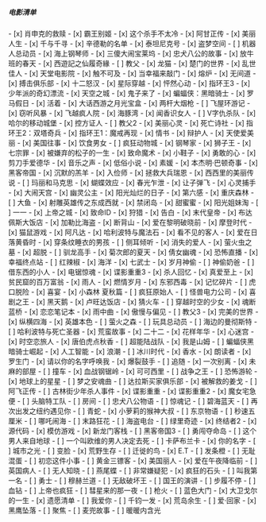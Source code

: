 
<h5>电影清单</h5>
<!-- ![](/img/in-post/movie-list.png) -->
- [x] 肖申克的救赎
- [x] 霸王别姬
- [x] 这个杀手不太冷 
- [x] 阿甘正传
- [x] 美丽人生
- [x] 千与千寻
- [x] 辛德勒的名单
- [x] 泰坦尼克号	
- [x] 盗梦空间
- [ ] 机器人总动员
- [x] 海上钢琴师
- [x] 三傻大闹宝莱坞 
- [x] 忠犬八公的故事
- [x] 放牛班的春天
- [x] 西遊記之仙履奇緣
- [ ] 教父 
- [x] 龙猫
- [x] 楚门的世界
- [x] 乱世佳人
- [x] 天堂电影院
- [x] 触不可及
- [x] 当幸福来敲门
- [x] 熔炉
- [x] 无间道
- [x] 搏击俱乐部
- [x] 十二怒汉
- [x] 星际穿越
- [x] 怦然心动
- [x] 指环王3
- [x] 少年派的奇幻漂流
- [x] 天空之城
- [x] 鬼子来了
- [x] 蝙蝠侠：黑暗骑士
- [x] 罗马假日
- [x] 活着
- [x] 大话西游之月光宝盒
- [x] 两杆大烟枪
- [ ] 飞屋环游记
- [x] 窃听风暴
- [x] 飞越疯人院
- [x] 海豚湾
- [x] 闻香识女人
- [ ] V字仇杀队
- [x] 哈尔的移动城堡
- [x] 控方证人
- [ ] 教父2
- [x] 美丽心灵
- [x] 死亡诗社
- [x] 指环王2：双塔奇兵
- [x] 指环王1：魔戒再现
- [x] 情书
- [x] 辩护人
- [x] 天使爱美丽
- [x] 美国往事
- [x] 饮食男女
- [ ] 疯狂动物城
- [x] 钢琴家
- [x] 狮子王
- [x] 七宗罪
- [x] 被嫌弃的松子的一生
- [x] 致命魔术
- [x] 小鞋子
- [x] 勇敢的心
- [x] 剪刀手爱德华
- [x] 音乐之声
- [x] 低俗小说
- [x] 素媛
- [x] 本杰明·巴顿奇事
- [x] 黑客帝国
- [x] 沉默的羔羊
- [x] 入俭师
- [x] 拯救大兵瑞恩
- [x] 西西里的美丽传说
- [ ] 玛丽和马克思
- [x] 蝴蝶效应
- [x] 春光乍泄
- [x] 让子弹飞
- [x] 心灵捕手
- [x] 大闹天宫
- [x] 幽灵公主
- [x] 阳光灿烂的日子
- [x] 第六感
- [x] 重庆森林
- [ ] 大鱼
- [x] 射雕英雄传之东成西就
- [x] 禁闭岛
- [x] 甜蜜蜜
- [x] 阳光姐妹淘
- [ ] 一一
- [x] 上帝之城
- [x] 致命ID
- [x] 狩猎
- [x] 告白
- [x] 末代皇帝
- [x] 布达佩斯大饭店
- [x] 加勒比海盗
- [x] 断背山
- [x] 爱在黎明破晓前
- [x] 摩登时代
- [x] 猫鼠游戏
- [x] 阿凡达
- [x] 哈利波特与魔法石
- [x] 看不见的客人
- [x] 爱在日落黄昏时
- [x] 穿条纹睡衣的男孩
- [ ] 侧耳倾听
- [x] 消失的爱人
- [x] 萤火虫之墓
- [x] 超脱
- [ ] 驯龙高手
- [x] 菊次郎的夏天
- [x] 倩女幽魂
- [x] 恐怖直播
- [x] 幸福终点站
- [ ] 红辣椒
- [x] 海洋
- [x] 七武士
- [x] 岁月神偷
- [ ] 神偷奶爸
- [ ] 借东西的小人
- [x] 电锯惊魂
- [x] 谍影重重3
- [x] 杀人回忆
- [x] 真爱至上
- [x] 贫民窟的百万富翁
- [x] 雨人
- [x] 燃情岁月
- [x] 东邪西毒
- [x] 记忆碎片
- [ ] 虎口脱险
- [x] 喜宴
- [x] 小森林 夏秋篇
- [ ] 疯狂原始人
- [ ] 怪兽电力公司
- [x] 喜剧之王
- [x] 黑天鹅
- [x] 卢旺达饭店
- [x] 猜火车
- [ ] 穿越时空的少女
- [x] 魂断蓝桥
- [x] 恋恋笔记本
- [x] 雨中曲
- [x] 傲慢与偏见
- [ ] 教父3
- [x] 完美的世界
- [x] 纵横四海
- [x] 英雄本色
- [ ] 萤火之森
- [ ] 玩具总动员 
- [ ] 海边的曼彻斯特
- [ ] 哈利波特与死亡圣器
- [x] 荒蛮故事
- [x] 二十二
- [x] 花样年华
- [x] 心迷宫
- [x] 时空恋旅人
- [x] 唐伯虎点秋香
- [ ] 超能陆战队
- [x] 我是山姆
- [ ] 蝙蝠侠黑暗骑士崛起
- [x] 人工智能
- [x] 浪潮
- [ ] 冰川时代
- [x] 香水
- [x] 朗读者
- [x] 罗生门
- [x] 请以你的名字呼唤我
- [x] 爆裂鼓手
- [ ] 追随
- [x] 一次别离
- [x] 未麻的部屋
- [ ] 撞车
- [x] 血战钢锯岭
- [x] 可可西里
- [ ] 战争之王
- [ ] 恐怖游轮
- [x] 地球上的星星
- [ ] 梦之安魂曲
- [ ] 达拉斯买家俱乐部
- [x] 被解救的姜戈
- [ ] 阿飞正传
- [ ] 古林街少年杀人事件
- [x] 谍影重重
- [x] 谍影重重2
- [x] 魔女宅急便
- [ ] 头脑特工队
- [ ] 房间 
- [ ] 忠犬八公物语
- [ ] 惊魂记
- [ ] 碧海蓝天
- [ ] 再次出发之纽约遇见你
- [ ] 青蛇
- [x] 小萝莉的猴神大叔
- [ ] 东京物语
- [ ] 秒速五厘米
- [ ] 哪吒闹海
- [ ] 末路狂花
- [ ] 海盗电台
- [ ] 绿里奇迹
- [x] 终结者2
- [x] 源代码
- [x] 模仿游戏
- [x] 新龙门客栈
- [ ] 黑客帝国3
- [ ] 勇闯夺命岛
- [ ] 这个男人来自地球
- [ ] 一个叫欧维的男人决定去死
- [ ] 卡萨布兰卡
- [x] 你的名字
- [ ] 城市之光
- [ ] 变脸
- [x] 荒野生存
- [ ] 迁徙的鸟
- [x] E.T
- [ ] 发条橙
- [ ] 无耻混蛋
- [ ] 初恋这件小事
- [ ] 黄金三镖客
- [x] 美国丽人
- [x] 爱在午夜降临前
- [ ] 英国病人
- [ ] 无人知晓
- [ ] 燕尾蝶
- [ ] 非常嫌疑犯
- [x] 疯狂的石头
- [ ] 叫我第一名
- [ ] 勇士
- [ ] 穆赫兰道
- [ ] 无敌破坏王
- [ ] 国王的演讲
- [ ] 步履不停
- [ ] 血钻
- [ ] 上帝也疯狂
- [ ] 彗星来的那一夜
- [ ] 枪火
- [ ] 蓝色大门
- [x] 大卫戈尔的一生
- [x] 遗愿清单
- [ ] 我爱你
- [ ] 千钧一发
- [x] 荒岛余生
- [ ] 爱·回家
- [x] 黑鹰坠落
- [ ] 聚焦
- [ ] 麦兜故事
- [ ] 暖暖内含光

